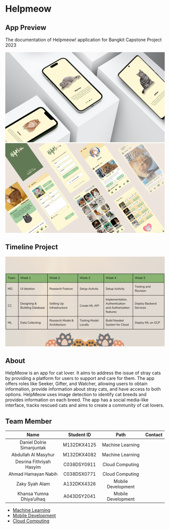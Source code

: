 # Helpmeow
## App Preview
The documentation of Helpmeow! application for Bangkit Capstone Project 2023

![HelpMeow](https://github.com/dolrie23/Aset-Mockup-Helpmeow/blob/c494f5afb90d7930c08f24f9eab759c4c65d6d23/Mockup/Mock%20Up%20on%20Readme.png)
![HelpMeow2](https://github.com/dolrie23/Aset-Mockup-Helpmeow/blob/c494f5afb90d7930c08f24f9eab759c4c65d6d23/Mockup/Mockup%20Readme%202.png)

## Timeline Project
![HelpMeow-T](https://github.com/dolrie23/Aset-Mockup-Helpmeow/blob/ff8138b64a2baf9a033594f7fc7b76ae5318b4b4/Mockup/Timeline%20Apps.png)

## About
HelpMeow is an app for cat lover. It aims to address the issue of stray cats by providing a platform for users to support and care for them. The app offers roles like Seeker, Gifter, and Watcher, allowing users to obtain information, provide information about stray cats, and have access to both options. HelpMeow uses image detection to identify cat breeds and provides information on each breed. The app has a social media-like interface, tracks rescued cats and aims to create a community of cat lovers.

## Team Member
|            Name           |  Student ID |        Path        | Contact |
|:-------------------------:|:-----------:|:------------------:|:-------:|
| Daniel Dolrie Simanjuntak | M132DKX4125 |  Machine Learning  |         |
|    Abdullah Al Masyhur    | M132DKX4082 |  Machine Learning  |         |
|  Desrina Fithriyah Hasyim | C038DSY0911 |   Cloud Computing  |         |
|    Ahmad Hamayan Nabih    | C038DSX0771 |   Cloud Computing  |         |
|       Zaky Syah Alam      | A132DKX4326 | Mobile Development |         |
|  Khansa Yumna Dhiya’ulhaq | A043DSY2041 | Mobile Development |         |

* [Machine Learning](https://github.com/desrinaH/helpmeow/tree/ML)
* [Mobile Development](https://github.com/desrinaH/helpmeow/tree/mobile-dev)
* [Cloud Computing](https://github.com/desrinaH/helpmeow/tree/backend)
